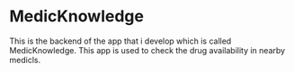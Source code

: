# MedicKnowledge
This is the backend of the app that i develop which is called MedicKnowledge. This app is used to check the drug availability in nearby medicls.
